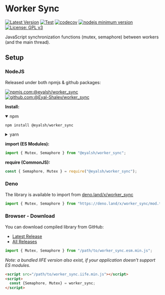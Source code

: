 # Worker Sync

[![Latest Version](https://img.shields.io/github/v/release/eyal-shalev/worker_sync?sort=semver&label=Version)](https://github.com/Eyal-Shalev/worker_sync)
[![Test](https://github.com/Eyal-Shalev/worker_sync/actions/workflows/test.yml/badge.svg)](https://github.com/Eyal-Shalev/worker_sync/actions/workflows/test.yml)
[![codecov](https://codecov.io/gh/Eyal-Shalev/worker_sync/branch/main/graph/badge.svg?token=9EWOZTN2BP)](https://codecov.io/gh/Eyal-Shalev/worker_sync)
[![nodejs minimum version](https://img.shields.io/node/v/@eyalsh/worker_sync)](https://www.npmjs.com/package/@eyalsh/worker_sync)
[![License: GPL v3](https://img.shields.io/badge/License-GPLv3-blue.svg)](https://www.gnu.org/licenses/gpl-3.0)

JavaScript synchronization functions (mutex, semaphore) between workers (and the
main thread).

## Setup

### NodeJS

Released under both npmjs & github packages:

[![npmjs.com:@eyalsh/worker_sync](https://img.shields.io/badge/npmjs.com-%40eyalsh%2Fworker__sync-%23cc0000)](https://www.npmjs.com/package/@eyalsh/worker_sync)
[![github.com:@Eyal-Shalev/worker_sync](https://img.shields.io/badge/github.com-%40eyal--shalev%2Fworker__sync-%233399db)](https://github.com/Eyal-Shalev/worker_sync/packages/1467412)

**Install:**

<details open markdown="block">
<summary>npm</summary>

```shell
npm install @eyalsh/worker_sync
```

</details>

<details markdown="block">
<summary>yarn</summary>

```shell
yarn add @eyal-shalev/worker_sync
```

</details>

**import (ES Modules):**

```js
import { Mutex, Semaphore } from "@eyalsh/worker_sync";
```

**require (CommonJS):**

```js
const { Semaphore, Mutex } = require("@eyalsh/worker_sync");
```

### Deno

The library is available to import from
[deno.land/x/worker_sync](://deno.land/x/worker_sync)

```ts
import { Mutex, Semaphore } from "https://deno.land/x/worker_sync/mod.ts";
```

### Browser - Download

You can download compiled library from GitHub:

- [Latest Release](://github.com/Eyal-Shalev/worker_sync/releases/latest)
- [All Releases](://github.com/Eyal-Shalev/worker_sync/releases)

```js
import { Mutex, Semaphore } from "/path/to/worker_sync.esm.min.js";
```

_Note: a bundled IIFE version also exist, if your application doesn't support ES
modules._

```html
<script src="/path/to/worker_sync.iife.min.js"></script>
<script>
  const {Semaphore, Mutex} = worker_sync;
</script>
```
